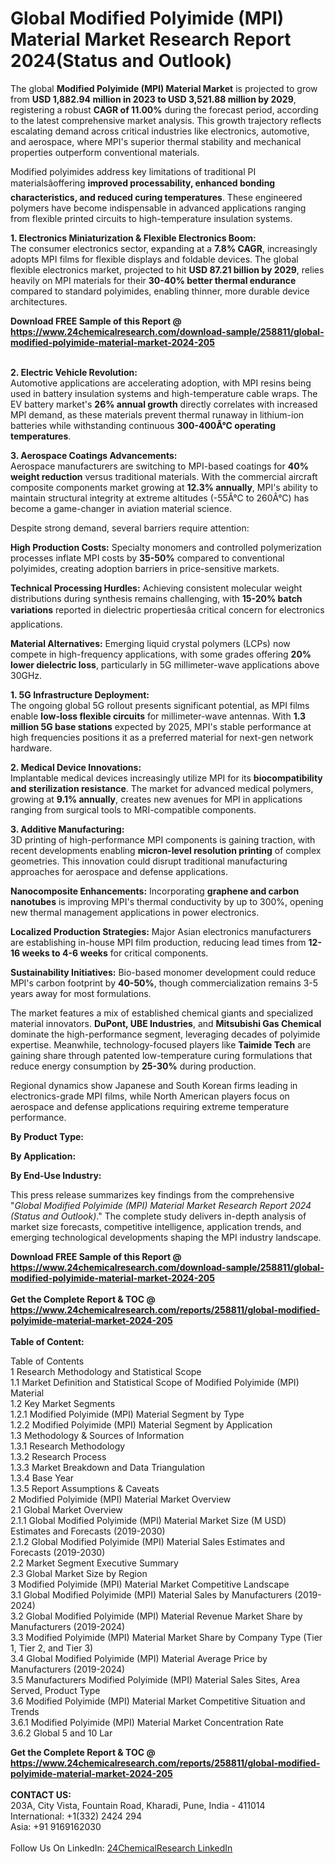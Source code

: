 <h1>Global Modified Polyimide (MPI) Material Market Research Report 2024(Status and Outlook)</h1><p>The global <strong>Modified Polyimide (MPI) Material Market</strong> is projected to grow from <strong>USD 1,882.94 million in 2023 to USD 3,521.88 million by 2029</strong>, registering a robust <strong>CAGR of 11.00%</strong> during the forecast period, according to the latest comprehensive market analysis. This growth trajectory reflects escalating demand across critical industries like electronics, automotive, and aerospace, where MPI's superior thermal stability and mechanical properties outperform conventional materials.</p><p>Modified polyimides address key limitations of traditional PI materialsâoffering <strong>improved processability, enhanced bonding characteristics, and reduced curing temperatures</strong>. These engineered polymers have become indispensable in advanced applications ranging from flexible printed circuits to high-temperature insulation systems.</p><p><strong>1. Electronics Miniaturization &amp; Flexible Electronics Boom:</strong><br>
The consumer electronics sector, expanding at a <strong>7.8% CAGR</strong>, increasingly adopts MPI films for flexible displays and foldable devices. The global flexible electronics market, projected to hit <strong>USD 87.21 billion by 2029</strong>, relies heavily on MPI materials for their <strong>30-40% better thermal endurance</strong> compared to standard polyimides, enabling thinner, more durable device architectures.</p><div><b>Download FREE Sample of this Report @ 
            <a href="https://www.24chemicalresearch.com/download-sample/258811/global-modified-polyimide-material-market-2024-205">
            https://www.24chemicalresearch.com/download-sample/258811/global-modified-polyimide-material-market-2024-205</a></b></div><br><p><strong>2. Electric Vehicle Revolution:</strong><br>
Automotive applications are accelerating adoption, with MPI resins being used in battery insulation systems and high-temperature cable wraps. The EV battery market's <strong>26% annual growth</strong> directly correlates with increased MPI demand, as these materials prevent thermal runaway in lithium-ion batteries while withstanding continuous <strong>300-400Â°C operating temperatures</strong>.</p><p><strong>3. Aerospace Coatings Advancements:</strong><br>
Aerospace manufacturers are switching to MPI-based coatings for <strong>40% weight reduction</strong> versus traditional materials. With the commercial aircraft composite components market growing at <strong>12.3% annually</strong>, MPI's ability to maintain structural integrity at extreme altitudes (-55Â°C to 260Â°C) has become a game-changer in aviation material science.</p><p>Despite strong demand, several barriers require attention:</p><p><strong>High Production Costs:</strong> Specialty monomers and controlled polymerization processes inflate MPI costs by <strong>35-50%</strong> compared to conventional polyimides, creating adoption barriers in price-sensitive markets.</p><p><strong>Technical Processing Hurdles:</strong> Achieving consistent molecular weight distributions during synthesis remains challenging, with <strong>15-20% batch variations</strong> reported in dielectric propertiesâa critical concern for electronics applications.</p><p><strong>Material Alternatives:</strong> Emerging liquid crystal polymers (LCPs) now compete in high-frequency applications, with some grades offering <strong>20% lower dielectric loss</strong>, particularly in 5G millimeter-wave applications above 30GHz.</p><p><strong>1. 5G Infrastructure Deployment:</strong><br>
The ongoing global 5G rollout presents significant potential, as MPI films enable <strong>low-loss flexible circuits</strong> for millimeter-wave antennas. With <strong>1.3 million 5G base stations</strong> expected by 2025, MPI's stable performance at high frequencies positions it as a preferred material for next-gen network hardware.</p><p><strong>2. Medical Device Innovations:</strong><br>
Implantable medical devices increasingly utilize MPI for its <strong>biocompatibility and sterilization resistance</strong>. The market for advanced medical polymers, growing at <strong>9.1% annually</strong>, creates new avenues for MPI in applications ranging from surgical tools to MRI-compatible components.</p><p><strong>3. Additive Manufacturing:</strong><strong> </strong><br>
3D printing of high-performance MPI components is gaining traction, with recent developments enabling <strong>micron-level resolution printing</strong> of complex geometries. This innovation could disrupt traditional manufacturing approaches for aerospace and defense applications.</p><p><strong>Nanocomposite Enhancements:</strong> Incorporating <strong>graphene and carbon nanotubes</strong> is improving MPI's thermal conductivity by up to 300%, opening new thermal management applications in power electronics.</p><p><strong>Localized Production Strategies:</strong> Major Asian electronics manufacturers are establishing in-house MPI film production, reducing lead times from <strong>12-16 weeks to 4-6 weeks</strong> for critical components.</p><p><strong>Sustainability Initiatives:</strong> Bio-based monomer development could reduce MPI's carbon footprint by <strong>40-50%</strong>, though commercialization remains 3-5 years away for most formulations.</p><p>The market features a mix of established chemical giants and specialized material innovators. <strong>DuPont, UBE Industries</strong>, and <strong>Mitsubishi Gas Chemical</strong> dominate the high-performance segment, leveraging decades of polyimide expertise. Meanwhile, technology-focused players like <strong>Taimide Tech</strong> are gaining share through patented low-temperature curing formulations that reduce energy consumption by <strong>25-30%</strong> during production.</p><p>Regional dynamics show Japanese and South Korean firms leading in electronics-grade MPI films, while North American players focus on aerospace and defense applications requiring extreme temperature performance.</p><p><strong>By Product Type:</strong></p><p><strong>By Application:</strong></p><p><strong>By End-Use Industry:</strong></p><p>This press release summarizes key findings from the comprehensive "<em>Global Modified Polyimide (MPI) Material Market Research Report 2024 (Status and Outlook)</em>." The complete study delivers in-depth analysis of market size forecasts, competitive intelligence, application trends, and emerging technological developments shaping the MPI industry landscape.</p><div><b>Download FREE Sample of this Report @ 
            <a href="https://www.24chemicalresearch.com/download-sample/258811/global-modified-polyimide-material-market-2024-205">
            https://www.24chemicalresearch.com/download-sample/258811/global-modified-polyimide-material-market-2024-205</a></b></div><br><div><b>Get the Complete Report & TOC @ 
            <a href="https://www.24chemicalresearch.com/reports/258811/global-modified-polyimide-material-market-2024-205">
            https://www.24chemicalresearch.com/reports/258811/global-modified-polyimide-material-market-2024-205</a></b></div><br>
            <b>Table of Content:</b><p>Table of Contents<br />
1 Research Methodology and Statistical Scope<br />
1.1 Market Definition and Statistical Scope of Modified Polyimide (MPI) Material<br />
1.2 Key Market Segments<br />
1.2.1 Modified Polyimide (MPI) Material Segment by Type<br />
1.2.2 Modified Polyimide (MPI) Material Segment by Application<br />
1.3 Methodology & Sources of Information<br />
1.3.1 Research Methodology<br />
1.3.2 Research Process<br />
1.3.3 Market Breakdown and Data Triangulation<br />
1.3.4 Base Year<br />
1.3.5 Report Assumptions & Caveats<br />
2 Modified Polyimide (MPI) Material Market Overview<br />
2.1 Global Market Overview<br />
2.1.1 Global Modified Polyimide (MPI) Material Market Size (M USD) Estimates and Forecasts (2019-2030)<br />
2.1.2 Global Modified Polyimide (MPI) Material Sales Estimates and Forecasts (2019-2030)<br />
2.2 Market Segment Executive Summary<br />
2.3 Global Market Size by Region<br />
3 Modified Polyimide (MPI) Material Market Competitive Landscape<br />
3.1 Global Modified Polyimide (MPI) Material Sales by Manufacturers (2019-2024)<br />
3.2 Global Modified Polyimide (MPI) Material Revenue Market Share by Manufacturers (2019-2024)<br />
3.3 Modified Polyimide (MPI) Material Market Share by Company Type (Tier 1, Tier 2, and Tier 3)<br />
3.4 Global Modified Polyimide (MPI) Material Average Price by Manufacturers (2019-2024)<br />
3.5 Manufacturers Modified Polyimide (MPI) Material Sales Sites, Area Served, Product Type<br />
3.6 Modified Polyimide (MPI) Material Market Competitive Situation and Trends<br />
3.6.1 Modified Polyimide (MPI) Material Market Concentration Rate<br />
3.6.2 Global 5 and 10 Lar</p><div><b>Get the Complete Report & TOC @ 
            <a href="https://www.24chemicalresearch.com/reports/258811/global-modified-polyimide-material-market-2024-205">
            https://www.24chemicalresearch.com/reports/258811/global-modified-polyimide-material-market-2024-205</a></b></div><br><b>CONTACT US:</b><br>
            203A, City Vista, Fountain Road, Kharadi, Pune, India - 411014<br>
            International: +1(332) 2424 294<br>
            Asia: +91 9169162030 <br><br>
            Follow Us On LinkedIn: <a href="https://www.linkedin.com/company/24chemicalresearch/">24ChemicalResearch LinkedIn</a>